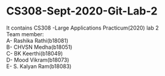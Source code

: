 # CS308-Sept-2020-Git-Lab-2
It contains CS308 -Large Applications Practicum(2020) lab 2 \
Team member:\
A- Rashika Rathi(b18081)\
B- CHVSN Medha(b18051)\
C- BK Keerthi(b18049)\
D- Mood Vikram(b18073)\
E- S. Kalyan Ram(b18083)
